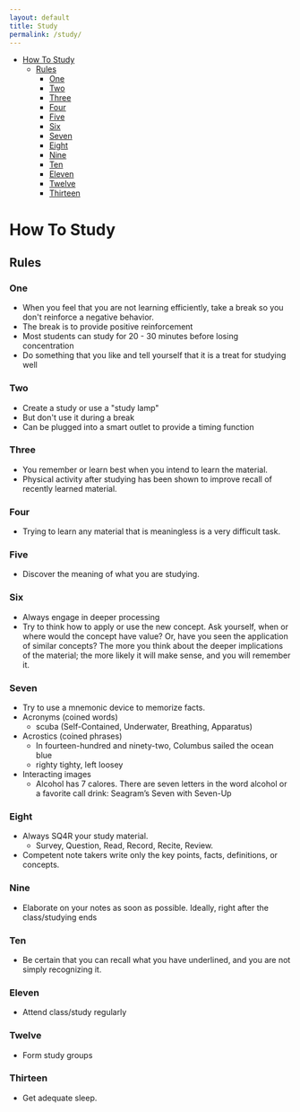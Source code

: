 ```yaml
---
layout: default
title: Study
permalink: /study/
---
```


- [How To Study](#how-to-study)
  - [Rules](#rules)
    - [One](#one)
    - [Two](#two)
    - [Three](#three)
    - [Four](#four)
    - [Five](#five)
    - [Six](#six)
    - [Seven](#seven)
    - [Eight](#eight)
    - [Nine](#nine)
    - [Ten](#ten)
    - [Eleven](#eleven)
    - [Twelve](#twelve)
    - [Thirteen](#thirteen)

# How To Study

## Rules 

### One

- When you feel that you are not learning efficiently, take a break so you don't reinforce a negative behavior.
- The break is to provide positive reinforcement 
- Most students can study for 20 - 30 minutes before losing concentration
- Do something that you like and tell yourself that it is a treat for studying well 

### Two

- Create a study or use a "study lamp"
- But don't use it during a break
- Can be plugged into a smart outlet to provide a timing function

### Three 

- You remember or learn best when you intend to learn the material.
- Physical activity after studying has been shown to improve recall of recently learned material.

### Four

- Trying to learn any material that is meaningless is a very difficult task.

### Five

- Discover the meaning of what you are studying.



### Six 
 
- Always engage in deeper processing
- Try to think how to apply or use the new concept. Ask yourself, when or where would the concept have value? Or, have you seen the application of similar concepts? The more you think about the deeper implications of the material; the more likely it will make sense, and you will remember it.

### Seven

- Try to use a mnemonic device to memorize facts.
- Acronyms (coined words)
  - scuba (Self-Contained, Underwater, Breathing, Apparatus)
- Acrostics (coined phrases)
  - In fourteen-hundred and ninety-two, Columbus sailed the ocean blue
  - righty tighty, left loosey 
- Interacting images
  - Alcohol  has 7 calores. There are seven letters in the word alcohol or a favorite call drink: Seagram’s Seven with Seven-Up

### Eight

- Always SQ4R your study material. 
  - Survey, Question, Read, Record, Recite, Review. 
- Competent note takers write only the key points, facts, definitions, or concepts.

### Nine

- Elaborate on your notes as soon as possible. Ideally, right after the class/studying ends

### Ten 
- Be certain that you can recall what you have underlined, and you are not simply recognizing it.

### Eleven 

- Attend class/study regularly

### Twelve 

- Form study groups

### Thirteen 

- Get adequate sleep.